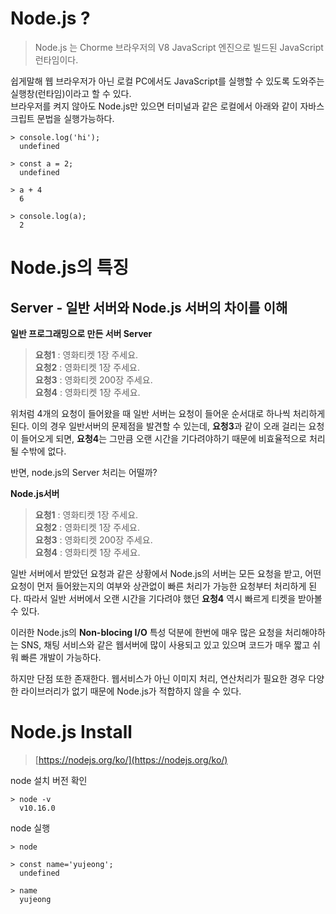 # Node.js ?

> Node.js 는 Chorme 브라우저의 V8 JavaScript 엔진으로 빌드된 JavaScript 런타임이다.

쉽게말해 웹 브라우저가 아닌 로컬 PC에서도 JavaScript를 실행할 수 있도록 도와주는 실행창(런타임)이라고 할 수 있다.  
브라우저를 켜지 않아도 Node.js만 있으면 터미널과 같은 로컬에서 아래와 같이 자바스크립트 문법을 실행가능하다.

```
> console.log('hi');
  undefined

> const a = 2;
  undefined

> a + 4
  6

> console.log(a);
  2
```

# Node.js의 특징

## Server - 일반 서버와 Node.js 서버의 차이를 이해

**일반 프로그래밍으로 만든 서버 Server**

> **요청1** : 영화티켓 1장 주세요.  
> **요청2** : 영화티켓 1장 주세요.  
> **요청3** : 영화티켓 200장 주세요.  
> **요청4** : 영화티켓 1장 주세요.

위처럼 4개의 요청이 들어왔을 때 일반 서버는 요청이 들어운 순서대로 하나씩 처리하게 된다.
이의 경우 일반서버의 문제점을 발견할 수 있는데, **요청3**과 같이 오래 걸리는 요청이 들어오게 되면, **요청4**는 그만큼 오랜 시간을 기다려야하기 때문에 비효율적으로 처리될 수밖에 없다.

반면, node.js의 Server 처리는 어떨까?

**Node.js서버**

> **요청1** : 영화티켓 1장 주세요.  
> **요청2** : 영화티켓 1장 주세요.  
> **요청3** : 영화티켓 200장 주세요.  
> **요청4** : 영화티켓 1장 주세요.

일반 서버에서 받았던 요청과 같은 상황에서 Node.js의 서버는 모든 요청을 받고, 어떤 요청이 먼저 들어왔는지의 여부와 상관없이 빠른 처리가 가능한 요청부터 처리하게 된다. 따라서 일반 서버에서 오랜 시간을 기다려야 했던 **요청4** 역시 빠르게 티켓을 받아볼 수 있다.

이러한 Node.js의 **Non-blocing I/O** 특성 덕분에 한번에 매우 많은 요청을 처리해야하는 SNS, 채팅 서비스와 같은 웹서버에 많이 사용되고 있고 있으며 코드가 매우 짧고 쉬워 빠른 개발이 가능하다.

하지만 단점 또한 존재한다. 웹서비스가 아닌 이미지 처리, 연산처리가 필요한 경우 다양한 라이브러리가 없기 때문에 Node.js가 적합하지 않을 수 있다.

# Node.js Install

> [https://nodejs.org/ko/](https://nodejs.org/ko/)

node 설치 버전 확인

```
> node -v
  v10.16.0
```

node 실행

```
> node

> const name='yujeong';
  undefined

> name
  yujeong
```

